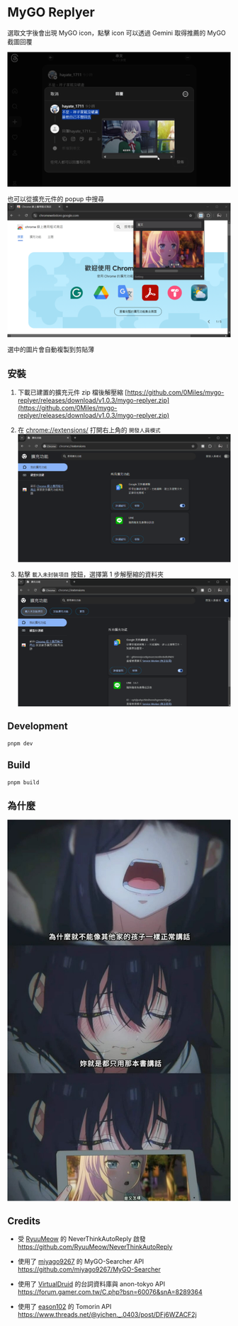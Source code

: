 # MyGO Replyer

選取文字後會出現 MyGO icon，點擊 icon 可以透過 Gemini 取得推薦的 MyGO 截圖回覆

[![demo](docs/demo.png)](docs/go.mp4)

也可以從擴充元件的 popup 中搜尋
![demo](docs/popup.png)

選中的圖片會自動複製到剪貼薄

## 安裝
1. 下載已建置的擴充元件 zip 檔後解壓縮
[https://github.com/0Miles/mygo-replyer/releases/download/v1.0.3/mygo-replyer.zip](https://github.com/0Miles/mygo-replyer/releases/download/v1.0.3/mygo-replyer.zip)

1. 在 [chrome://extensions/](chrome://extensions/) 打開右上角的 `開發人員模式`
![step2](docs/step2.png)
1. 點擊 `載入未封裝項目` 按鈕，選擇第 1 步解壓縮的資料夾
![step3](docs/step3.png)


## Development
```
pnpm dev
```

## Build
```
pnpm build
```

## 為什麼
![why](docs/470897432_28894648063482932_2267309378214415704_n.jpg)

## Credits
- 受 [RyuuMeow](https://github.com/RyuuMeow) 的 NeverThinkAutoReply 啟發
https://github.com/RyuuMeow/NeverThinkAutoReply

- 使用了 [miyago9267](https://github.com/miyago9267) 的 MyGO-Searcher API
https://github.com/miyago9267/MyGO-Searcher

- 使用了 [VirtualDruid](https://github.com/VirtualDruid) 的台詞資料庫與 anon-tokyo API
https://forum.gamer.com.tw/C.php?bsn=60076&snA=8289364

- 使用了 [eason102](https://github.com/eason102) 的 Tomorin API
https://www.threads.net/@yichen._.0403/post/DFj6WZACF2j
